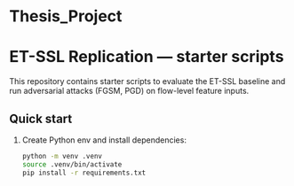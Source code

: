 # Thesis_Project
# ET-SSL Replication — starter scripts

This repository contains starter scripts to evaluate the ET-SSL baseline and run adversarial attacks (FGSM, PGD) on flow-level feature inputs.

## Quick start

1. Create Python env and install dependencies:
   ```bash
   python -m venv .venv
   source .venv/bin/activate
   pip install -r requirements.txt
